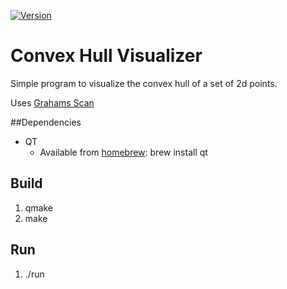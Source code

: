 [![Version](http://img.shields.io/badge/version-prototype-yellow.svg)](#)

# Convex Hull Visualizer

Simple program to visualize the convex hull of a set of 2d points.

Uses [Grahams Scan](http://en.wikipedia.org/wiki/Graham_scan)

##Dependencies
* QT
  * Available from [homebrew](http://brew.sh/): brew install qt

## Build
1. qmake
2. make   

## Run
1. ./run
